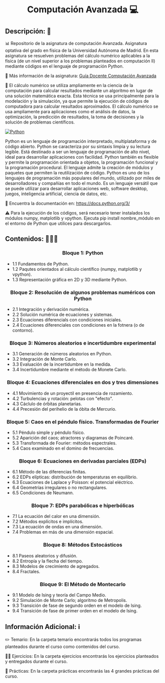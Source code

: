 <h1 align="center">Computación Avanzada 💻</h1>

<h2>Descripción: 📄</h2>

📊 Repositorio de la asignatura de computación Avanzada. Asignatura optativa del grado en física de la Universidad Autónoma de Madrid. En esta asignatura se resuelven problemas del cálculo numérico aplicables a la física (de un nivel superior a los problemas planteados en computación II) mediante códigos en el lenguaje de programación Python.<br>

🥼 Más información de la asignatura: <a href="Guía Docente. Computación Avanzada.pdf">Guía Docente Computación Avanzada</a>

🔢 El cálculo numérico se utiliza ampliamente en la ciencia de la computación para calcular resultados mediante un algoritmo en lugar de una solución matemática exacta. Esta técnica se usa principalmente para la modelación y la simulación, ya que permite la ejecución de códigos de computadora para calcular resultados aproximados. El cálculo numérico se usa ampliamente para aplicaciones como el análisis de datos, la optimización, la predicción de resultados, la toma de decisiones y la solución de problemas científicos.<br>

[![Python](https://img.shields.io/badge/python-3.10.7-yellow?style=for-the-badge&logo=python&logoColor=white&labelColor=101010)]()

Python es un lenguaje de programación interpretado, multiplataforma y de código abierto. Python se caracteriza por su sintaxis limpia y su lectura legible. Está destinado a ser un lenguaje de programación de alto nivel, ideal para desarrollar aplicaciones con facilidad. Python también es flexible y permite la programación orientada a objetos, la programación funcional y la programación procedural. El lenguaje admite la creación de módulos y paquetes que permiten la reutilización de código. Python es uno de los lenguajes de programación más populares del mundo, utilizado por miles de desarrolladores y compañías en todo el mundo. Es un lenguaje versátil que se puede utilizar para desarrollar aplicaciones web, software desktop, juegos, inteligencia artificial, ciencia de datos, etc. 

💼 Encuentra la documentación en: https://docs.python.org/3/

:warning: Para la ejecución de los códigos, será necesario tener instalados los módulos numpy, matplotlib y vpython. Ejecuta pip install nombre_módulo en el entorno de Python que utilices para descargarlos.

<h2>Contenidos: 🧑🏻‍🏫</h2>
<h3 align="center">Bloque 1: Python</h3>

- 1.1 Fundamentos de Python.
- 1.2 Paqutes orientados al cálculo científico (numpy, matplotlib y vpython).
- 1.3 Representación gráfica en 2D y 3D mediante Python.

<h3 align="center">Bloque 2: Resolución de algunos problemas numéricos con Python</h3>

- 2.1 Integración y derivación numérica.
- 2.2 Solución numérica de ecuaciones y sistemas.
- 2.3 Ecuaciones diferencials con condiciones iniciales.
- 2.4 Ecuaciones diferenciales con condiciones en la fotnera (o de contorno).
  
 <h3 align="center">Bloque 3: Números aleatorios e incertidumbre experimental</h3>
 
 - 3.1 Generación de números aleatorios en Python.
 - 3.2 Integración de Monte Carlo.
 - 3.3 Evaluación de la incertidumbre en la medida.
 - 3.4 Incertidumbre mediante el método de Monete Carlo.
 
 <h3 align="center">Bloque 4: Ecuaciones diferenciales en dos y tres dimensiones</h3>
  
 - 4.1 Movimiento de un proyectil en presencia de rozamiento.
 - 4.2 Turbulencias y rotación: pelotas con "efecto".
 - 4.3 Cáclulo de órbitas planetarias.
 - 4.4 Precesión del perihelio de la óbita de Mercurio.
 
 <h3 align="center">Bloque 5: Caos en el péndulo físico. Transformadas de Fourier</h3>
 
 - 5.1 Péndulo simple y péndulo físico.
 - 5.2 Aparición del caos; atractores y diagramas de Poincaré.
 - 5.3 Transformada de Fourier: métodos espectrales.
 - 5.4 Caos examinado en el domino de frecuencias.
 
 <h3 align="center">Bloque 6: Ecuaciones en derivadas parciales (EDPs)</h3>
 
 - 6.1 Método de las diferencias finitas.
 - 6.2 EDPs elípticas: distribución de temperaturas en equilibrio.
 - 6.3 Ecuaciones de Laplace y Poisson: el potencial eléctrico.
 - 6.4 Geometrías irregulares o no rectangulares.
 - 6.5 Condiciones de Neumann.

 <h3 align="center">Bloque 7: EDPs parabólicas e hiperbólicas</h3>
 
 - 7.1 La ecuación del calor en una dimensión.
 - 7.2 Métodos explícitos e implícitos.
 - 7.3 La ecuación de ondas en una dimensión.
 - 7.4 Problemas en más de una dimensión espacial.

 <h3 align="center">Bloque 8: Métodos Estocásticos</h3>
 
 - 8.1 Paseos aleatorios y difusión.
 - 8.2 Entropía y la flecha del tiempo.
 - 8.3 Modelos de crecimiento de agregados.
 - 8.4 Fractales.

 <h3 align="center">Bloque 9: El Método de Montecarlo</h3>
 
 - 9.1 Modelo de Ising y teoría del Campo Medio.
 - 9.2 Simulación de Monte Carlo; algoritmo de Metropolis.
 - 9.3 Transición de fase de segundo orden en el modelo de Ising.
 - 9.4 Transición de fase de primer orden en el modelo de Ising.
  
<h2>Información Adicional: ℹ️</h2>

✏️ Temario: En la carpeta temario encontrarás todos los programas planteados durante el curso como contenidos del curso.

🏋🏻 Ejercicios: En la carpeta ejercicios encontrarás los ejercicios planteados y entregados durante el curso.

🦾 Prácticas: En la carpeta prácticas encontrarás las 4 grandes prácticas del curso.
